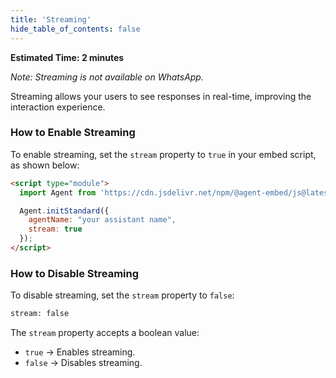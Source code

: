 ```yaml
---
title: 'Streaming'
hide_table_of_contents: false
---
```


**Estimated Time: 2 minutes**

*Note: Streaming is not available on WhatsApp.*

Streaming allows your users to see responses in real-time, improving the interaction experience.

### How to Enable Streaming

To enable streaming, set the `stream` property to `true` in your embed script, as shown below:

```html
<script type="module">
  import Agent from 'https://cdn.jsdelivr.net/npm/@agent-embed/js@latest/dist/web.js'

  Agent.initStandard({
    agentName: "your assistant name",
    stream: true
  });
</script>
```

### How to Disable Streaming

To disable streaming, set the `stream` property to `false`:

```html
stream: false
```

The `stream` property accepts a boolean value:

- `true` → Enables streaming.
- `false` → Disables streaming.